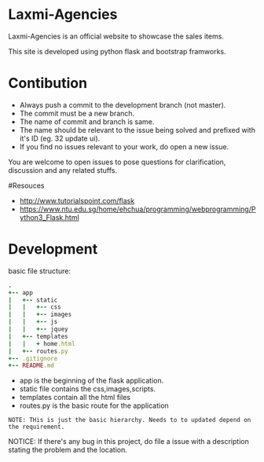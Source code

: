 # Laxmi-Agencies

Laxmi-Agencies is an official website to showcase the sales items.

This site is developed using python flask and bootstrap framworks.

# Contibution

* Always push a commit to the development branch (not master).
* The commit must be a new branch.
* The name of commit and branch is same.
* The name should be relevant to the issue being solved and prefixed with it's ID (eg. 32 update ui).
* If you find no issues relevant to your work, do open a new issue.

You are welcome to open issues to pose questions for clarification, discussion and any related stuffs.

#Resouces

* http://www.tutorialspoint.com/flask
* https://www.ntu.edu.sg/home/ehchua/programming/webprogramming/Python3_Flask.html

# Development

basic file structure:
``` ruby
.
+-- app
|   +-- static
|   |   +-- css
|   |   +-- images
|   |   +-- js
|   |   +-- jquey
|   +-- templates
|   |   + home.html
|   +-- routes.py
+-- .gitignore
+-- README.md
```
* app is the beginning of the flask application.
* static file contains the css,images,scripts.
* templates contain all the html files
* routes.py is the basic route for the application

`NOTE: THis is just the basic hierarchy. Needs to to updated depend on the requirement.`

NOTICE: If there's any bug in this project, do file a issue with a description stating the problem and the location.




